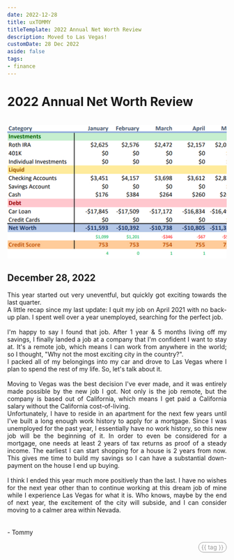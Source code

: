```yaml
---
date: 2022-12-28
title: uxTOMMY
titleTemplate: 2022 Annual Net Worth Review
description: Moved to Las Vegas!
customDate: 28 Dec 2022
aside: false
tags:
- finance
---
```


<h1>2022 Annual Net Worth Review</h1>

<br>
<div id="imgWindow">
<img src="../assets/blogpics/2022-NetWorth-Update.jpg" alt="A snippet of a spreadsheet breaking down Tommy's finances for 2022."/>
</div>

<h2>December 28, 2022</h2>

<p>
    This year started out very uneventful, but quickly got exciting towards the last quarter.
    <br>
    A little recap since my last update: I quit my job on April 2021 with no back-up plan. I spent well over a year unemployed, searching for the perfect job.
    <br><br>
    I'm happy to say I found that job. After 1 year & 5 months living off my savings, I finally landed a job at a company that I'm confident I want to stay at. It's a remote job, which means I can work from anywhere in the world; so I thought, "Why not the most exciting city in the country?".
    <br>
    I packed all of my belongings into my car and drove to Las Vegas where I plan to spend the rest of my life. So, let's talk about it.
    <br><br>
    Moving to Vegas was the best decision I've ever made, and it was entirely made possible by the new job I got. Not only is the job remote, but the company is based out of California, which means I get paid a California salary without the California cost-of-living.
    <br>
    Unfortunately, I have to reside in an apartment for the next few years until I've built a long enough work history to apply for a mortgage. Since I was unemployed for the past year, I essentially have no work history, so this new job will be the beginning of it. In order to even be considered for a mortgage, one needs at least 2 years of tax returns as proof of a steady income. The earliest I can start shopping for a house is 2 years from now. This gives me time to build my savings so I can have a substantial down-payment on the house I end up buying.
    <br><br>
    I think I ended this year much more positively than the last. I have no wishes for the next year other than to continue working at this dream job of mine while I experience Las Vegas for what it is. Who knows, maybe by the end of next year, the excitement of the city will subside, and I can consider moving to a calmer area within Nevada.
    <br><br><br>
    - Tommy
</p>

<div v-for="blog in blogs">
    <span id="tags" v-if="blog.basename == '2022-12-28'">
        <span id="tagPills" v-for="tag in blog.tags">
            {{ tag }}
        </span>
    </span>
</div>

<style scoped>
#imgWindow {
    width: 100%;
    overflow-x: scroll;
}
img {
    min-width: 200%;
}
p {
    text-align: justify;
}

#tags {
    display: flex;
    justify-content: end;
}
#tagPills {
    color: #999;
    font-size: .85rem;
    border: 1px #999 solid;
    border-radius: 1rem;
    padding: 3px 6px;
    margin-left: 4px;
}
</style>

<script>
export default {
    data() {
        return {
            blogs: <!--@include: ../blogs-metadata.json-->
        }
    }
}
</script>